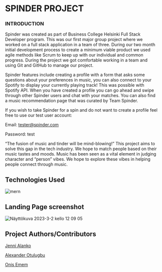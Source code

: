 # SPINDER PROJECT

### INTRODUCTION

Spinder was created as part of Business College Helsinki Full Stack Developer program. This was our first major group project where we worked on a full stack application in a team of three. During our two month initial development process to create a minimum viable product we used agile methods like Scrum to keep up with our individual and common progress. During the project we got comfortable working in a team and using Git and GitHub to manage our project.

Spinder features include creating a profile with a form that asks some questions about your preferences in music, you can also connect to your Spotify to display your currently playing track! This was possible with Spotify API. When you have created a profile you can go ahead and swipe through other Spinder users and chat with your matches. You can also find a music recommendation page that was curated by Team Spinder.

If you wish to take Spinder for a spin and do not want to create a profile feel free to use our test user account:

Email: tester@spinder.com

Password: test

“The fusion of music and tinder will be mind-blowing!” This project aims to solve this gap in the tech industry. We hope to match people based on their music tastes and moods. Music has been seen as a vital element in judging character and “person” vibes. We hope to explore these vibes in helping people connect through music.


## Technologies Used

![mern](https://user-images.githubusercontent.com/77112303/222419538-8d63681b-526b-4f77-b1ea-eda1d3102fbd.png)

## Landing Page screenshot 

![Näyttökuva 2023-3-2 kello 12 09 05](https://user-images.githubusercontent.com/77112303/222420827-4e55158d-ce25-4484-9363-cba82aa70448.png)

## Project Authors/Contributors

[Jenni Alanko](https://github.com/kirpister)

[Alexander Otulugbu](https://github.com/BPharoh)

[Onis Emem](https://github.com/oniso20)

